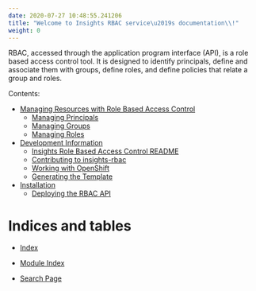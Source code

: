 ```yaml
---
date: 2020-07-27 10:48:55.241206
title: "Welcome to Insights RBAC service\u2019s documentation\\!"
weight: 0
---
```

<div id="welcome-to-insights-rbac-service-s-documentation" class="section">


RBAC, accessed through the application program interface (API), is a
role based access control tool. It is designed to identify principals,
define and associate them with groups, define roles, and define policies
that relate a group and roles.

<div class="toctree-wrapper compound">

<span class="caption-text"> Contents: </span>

  - [Managing Resources with Role Based Access Control](management/)
      - [Managing Principals](management/#managing-principals)
      - [Managing Groups](management/#managing-groups)
      - [Managing Roles](management/#managing-roles)
  - [Development Information](development/)
      - [Insights Role Based Access Control README](README/)
      - [Contributing to insights-rbac](CONTRIBUTING/)
      - [Working with OpenShift](openshift/)
      - [Generating the Template](openshift/#generating-the-template)
  - [Installation](install/)
      - [Deploying the RBAC API](install/#deploying-the-rbac-api)

</div>

</div>

<div id="indices-and-tables" class="section">

# Indices and tables

  - [<span class="std std-ref"> Index </span>](genindex/)

  - [<span class="std std-ref"> Module Index </span>](py-modindex/)

  - [<span class="std std-ref"> Search Page </span>](search/)

</div>